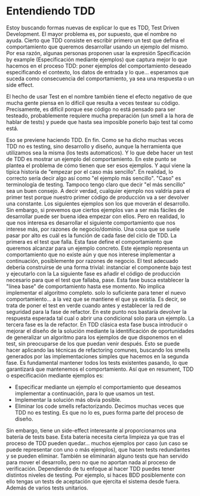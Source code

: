 # Entendiendo TDD

Estoy buscando formas nuevas de explicar lo que es TDD, Test Driven Development. El mayor problema es, por supuesto, que el nombre no ayuda. Cierto que TDD consiste en escribir primero un test que defina el comportamiento que queremos desarrollar usando un ejemplo del mismo.
Por esa razón, algunas personas proponen usar la expresión Specificación by example (Especificación mediante ejemplos) que captura mejor lo que hacemos en el proceso TDD: poner ejemplos del comportamiento deseado especificando el contexto, los datos de entrada y lo que...
esperamos que suceda como consecuencia del comportamiento, ya sea una respuesta o un side effect.

El hecho de usar Test en el nombre también tiene el efecto negativo de que mucha gente piensa en lo difícil que resulta a veces testear su código. Precisamente, es difícil
porque ese código no está pensado para ser testeado, probablemente requiere mucha preparación (un smell a la hora de hablar de tests) y puede que hasta sea imposible ponerlo bajo test tal como está.

Eso se previene haciendo TDD.
En fin. Como se ha dicho muchas veces TDD no es testing, sino desarrollo y diseño, aunque la herramienta que utilizamos sea la misma (los tests automaticos). Y lo que debe hacer un test de TDD es mostrar un ejemplo del comportamiento.
En este punto se plantea el problema de cómo tienen que ser esos ejemplos. Y aquí viene la típica historia de "empezar por el caso más sencillo". En realidad, lo correcto sería decir algo así como "el ejemplo más sencillo". "Caso" es terminología de testing.
Tampoco tengo claro que decir "el más sencillo" sea un buen consejo. A decir verdad, cualquier ejemplo nos valdría para el primer test porque nuestro primer código de producción va a ser devolver una constante. Los siguientes ejemplos son los que moverán el desarrollo.
Sin embargo, si prevemos que ciertos ejemplos van a ser más fáciles de desarrollar puede ser buena idea empezar con ellos. Pero en realidad, lo que nos interesa es desarrollar el siguiente comportamiento que nos interese más, por razones de negocio/dominio.
Una cosa que se suele pasar por alto es cuál es la función de cada fase del ciclo de TDD.
La primera es el test que falla. Esta fase define el comportamiento que queremos alcanzar para un ejemplo concreto. Este ejemplo representa un comportamiento que no existe aún y que nos interese implementar a continuación, posiblemente por razones de negocio.
El test adecuado debería construirse de una forma trivial: instanciar el componente bajo test y ejecutarlo con la
La siguiente fase es añadir el código de producción necesario para que el test que fallaba, pase. Esta fase busca establecer la "línea base" de comportamiento hasta ese momento. No implica implementar el algoritmo completo. solo lo suficiente para tener el nuevo comportamiento...
a la vez que se mantiene el que ya existía. Es decir, se trata de poner el test en verde cuando antes y establecer la red de seguridad para la fase de refactor. En este punto nos bastaría devolver la respuesta esperada tal cual o abrir una condicional solo para un ejemplo.
La tercera fase es la de refactor. En TDD clásica esta fase busca introducir o mejorar el diseño de la solución mediante la identificación de oportunidades de generalizar un algoritmo para los ejemplos de que disponemos en el test, sin preocuparse de los que puedan venir después.
Esto se puede hacer aplicando las técnicas de refactoring comunes, buscando los smells generados por las implementaciones simples que hacemos en la segunda fase. Es fundamental mantener todos los tests existentes pasando, lo que garantizará que mantenemos el comportamiento.
Así que en resument, TDD o especificación mediante ejemplos es:
* Especificar mediante un ejemplo el comportamiento que deseamos implementar a continuación, para lo que usamos un test.
* Implementar la solución más obvia posible.
* Eliminar los code smells refactorizando.
  Decimos muchas veces que TDD no es testing. Es que no lo es, pues forma parte del proceso de diseño.

Sin embargo, tiene un side-effect interesante al proporcionarnos una batería de tests base. Esta batería necesita cierta limpieza ya que tras el proceso de TDD pueden quedar...
muchos ejemplos por caso (un caso se puede representar con uno o más ejemplos), que hacen tests redundantes y se pueden eliminar.
También se eliminarán alguno tests que han servido para mover el desarrollo, pero no que no aportan nada al proceso de verificación.
Dependiendo de tu enfoque al hacer TDD puedes tener distintos niveles de testing. Por ejemplo, si haces BDD posiblemente con ello tengas un tests de aceptación que ejercita el sistema desde fuera. Además de varios tests unitarios.
